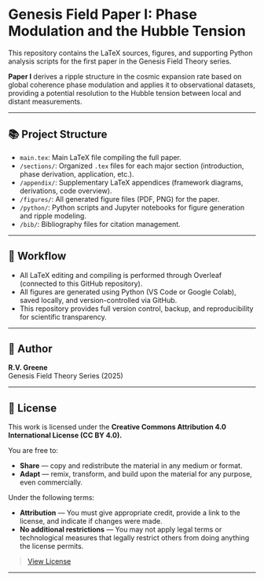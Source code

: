# Genesis Field Paper I: Phase Modulation and the Hubble Tension

This repository contains the LaTeX sources, figures, and supporting Python analysis scripts for the first paper in the Genesis Field Theory series.

**Paper I** derives a ripple structure in the cosmic expansion rate based on global coherence phase modulation and applies it to observational datasets, providing a potential resolution to the Hubble tension between local and distant measurements.

---

## 📚 Project Structure

- `main.tex`: Main LaTeX file compiling the full paper.
- `/sections/`: Organized `.tex` files for each major section (introduction, phase derivation, application, etc.).
- `/appendix/`: Supplementary LaTeX appendices (framework diagrams, derivations, code overview).
- `/figures/`: All generated figure files (PDF, PNG) for the paper.
- `/python/`: Python scripts and Jupyter notebooks for figure generation and ripple modeling.
- `/bib/`: Bibliography files for citation management.

---

## 🚀 Workflow

- All LaTeX editing and compiling is performed through Overleaf (connected to this GitHub repository).
- All figures are generated using Python (VS Code or Google Colab), saved locally, and version-controlled via GitHub.
- This repository provides full version control, backup, and reproducibility for scientific transparency.

---

## 👤 Author

**R.V. Greene**  
Genesis Field Theory Series (2025)

---

## 📜 License

This work is licensed under the **Creative Commons Attribution 4.0 International License (CC BY 4.0).**

You are free to:

- **Share** — copy and redistribute the material in any medium or format.
- **Adapt** — remix, transform, and build upon the material for any purpose, even commercially.

Under the following terms:

- **Attribution** — You must give appropriate credit, provide a link to the license, and indicate if changes were made.
- **No additional restrictions** — You may not apply legal terms or technological measures that legally restrict others from doing anything the license permits.

> [View License](https://creativecommons.org/licenses/by/4.0/)

---
